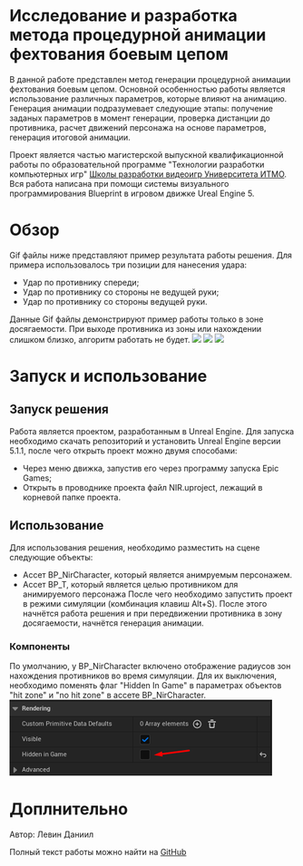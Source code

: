# Исследование и разработка метода процедурной анимации фехтования боевым цепом
В данной работе представлен метод генерации процедурной анимации фехтования боевым цепом. Основной особенностью работы является использование различных параметров, которые влияют на анимацию. Генерация анимации подразумевает следующие этапы: получение заданых параметров в момент генерации, проверка дистанции до противника, расчет движений персонажа на основе параметров, генерация итоговой анимации.

Проект является частью магистерской выпускной квалификационной работы по образовательной программе "Технологии разработки компьютерных игр" [Школы разработки видеоигр Университета ИТМО](https://itmo.games/). Вся работа написана при помощи системы визуального программирования Blueprint в игровом движке Ureal Engine 5.

# Обзор
Gif файлы ниже представляют пример результата работы решения. Для примера использовалось три позиции для нанесения удара:
- Удар по противнику спереди;
- Удар по противнику со стороны не ведущей руки;
- Удар по противнику со стороны ведущей руки.

Данные Gif файлы демонстрируют пример работы только в зоне досягаемости. При выходе противника из зоны или нахождении слишком близко, алгоритм работать не будет.
![](https://github.com/Cobuch/Research-and-development-of-a-method-for-procedural-animation-of-fencing-with-a-combat-flail/blob/main/Text/Gif/FrontStrike.gif)
![](https://github.com/Cobuch/Research-and-development-of-a-method-for-procedural-animation-of-fencing-with-a-combat-flail/blob/main/Text/Gif/SideStrike1.gif)
![](https://github.com/Cobuch/Research-and-development-of-a-method-for-procedural-animation-of-fencing-with-a-combat-flail/blob/main/Text/Gif/SideStrike2.gif)

# Запуск и использование
## Запуск решения
Работа является проектом, разработанным в Unreal Engine. Для запуска необходимо скачать репозиторий и установить Unreal Engine версии 5.1.1, после чего открыть проект можно двумя способами:
- Через меню движка, запустив его через программу запуска Epic Games;
- Открыть в проводнике проекта файл NIR.uproject, лежащий в корневой папке проекта.

## Использование
Для использования решения, необходимо  разместить на сцене следующие объекты:
- Ассет BP_NirCharacter, который является анимруемым персонажем.
- Ассет BP_T, который является целью противником для анимируемого персонажа
После чего необходимо запустить проект в режими симуляции (комбинация клавиш Alt+S). После этого начнётся работа решения и при передвижении противника в зону досягаемости, начнётся генерация анимации.
### Компоненты
По умолчанию, у BP_NirCharacter включено отображение радиусов зон нахождения противников во время симуляции. Для их выключения, необходимо поменять флаг "Hidden In Game" в параметрах объектов "hit zone" и "no hit zone" в ассете BP_NirCharacter. 
![](https://github.com/Cobuch/Research-and-development-of-a-method-for-procedural-animation-of-fencing-with-a-combat-flail/blob/main/Text/Gif/HitComp.png)

# Доплнительно
Автор: Левин Даниил

Полный текст работы можно найти на [GitHub](https://github.com/Cobuch/Research-and-development-of-a-method-for-procedural-animation-of-fencing-with-a-combat-flail/blob/main/Text/Research-and-development-of-a-method-for-procedural-animation-of-fencing-with-a-combat-flail.pdf)
